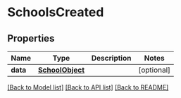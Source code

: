 # SchoolsCreated

## Properties
Name | Type | Description | Notes
------------ | ------------- | ------------- | -------------
**data** | [**SchoolObject**](SchoolObject.md) |  | [optional] 

[[Back to Model list]](README.md#documentation-for-models) [[Back to API list]](README.md#documentation-for-api-endpoints) [[Back to README]](README.md)


